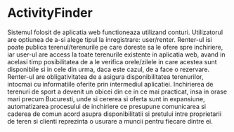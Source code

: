 # ActivityFinder
  Sistemul folosit de aplicatia web functioneaza utilizand conturi. Utilizatorul are
optiunea de a-si alege tipul la inregistrare: user/renter. Renter-ul isi poate publica
terenul/terenurile pe care doreste sa le ofere spre inchiriere, iar user-ul are access la
toate terenurile existente in aplicatia web, avand in acelasi timp posibilitatea de a le
verifica orele/zilele in care acestea sunt disponibile si in cele din urma, daca este cazul,
de a face o rezervare.
Renter-ul are obligativitatea de a asigura disponibilitatea terenurilor, intocmai cu
informatiile oferite prin intermediul aplicatiei.
  Inchirierea de terenuri de sport a devenit un obicei din ce in ce mai practicat, insa in
orase mari precum Bucuresti, unde si cererea si oferta sunt in expansiune,
automatizarea procesului de inchiriere ce presupune comunicarea si caderea de comun
acord asupra disponibilitatii si pretului intre proprietarii de teren si clienti reprezinta o
usurare a muncii pentru fiecare dintre ei.
